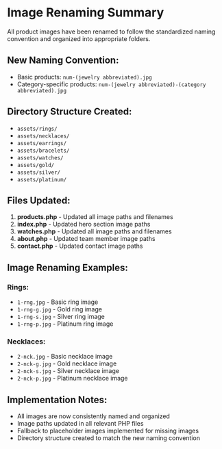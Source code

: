 # Image Renaming Summary

All product images have been renamed to follow the standardized naming convention and organized into appropriate folders.

## New Naming Convention:

- Basic products: `num-(jewelry abbreviated).jpg`
- Category-specific products: `num-(jewelry abbreviated)-(category abbreviated).jpg`

## Directory Structure Created:

- `assets/rings/`
- `assets/necklaces/`
- `assets/earrings/`
- `assets/bracelets/`
- `assets/watches/`
- `assets/gold/`
- `assets/silver/`
- `assets/platinum/`

## Files Updated:

1. **products.php** - Updated all image paths and filenames
2. **index.php** - Updated hero section image paths
3. **watches.php** - Updated all image paths and filenames
4. **about.php** - Updated team member image paths
5. **contact.php** - Updated contact image paths

## Image Renaming Examples:

### Rings:
- `1-rng.jpg` - Basic ring image
- `1-rng-g.jpg` - Gold ring image
- `1-rng-s.jpg` - Silver ring image
- `1-rng-p.jpg` - Platinum ring image

### Necklaces:
- `2-nck.jpg` - Basic necklace image
- `2-nck-g.jpg` - Gold necklace image
- `2-nck-s.jpg` - Silver necklace image
- `2-nck-p.jpg` - Platinum necklace image

## Implementation Notes:

- All images are now consistently named and organized
- Image paths updated in all relevant PHP files
- Fallback to placeholder images implemented for missing images
- Directory structure created to match the new naming convention